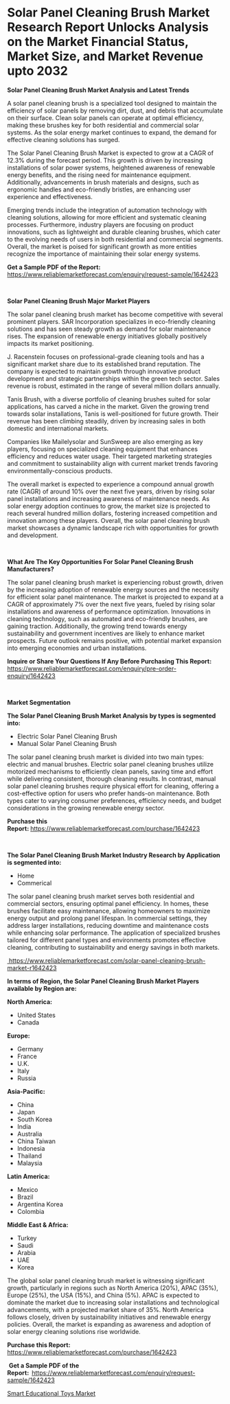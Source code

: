 <p><h1>Solar Panel Cleaning Brush Market Research Report Unlocks Analysis on the Market Financial Status, Market Size, and Market Revenue upto 2032</h1></p><p><strong>Solar Panel Cleaning Brush Market Analysis and Latest Trends</strong></p>
<p><p>A solar panel cleaning brush is a specialized tool designed to maintain the efficiency of solar panels by removing dirt, dust, and debris that accumulate on their surface. Clean solar panels can operate at optimal efficiency, making these brushes key for both residential and commercial solar systems. As the solar energy market continues to expand, the demand for effective cleaning solutions has surged.</p><p>The Solar Panel Cleaning Brush Market is expected to grow at a CAGR of 12.3% during the forecast period. This growth is driven by increasing installations of solar power systems, heightened awareness of renewable energy benefits, and the rising need for maintenance equipment. Additionally, advancements in brush materials and designs, such as ergonomic handles and eco-friendly bristles, are enhancing user experience and effectiveness.</p><p>Emerging trends include the integration of automation technology with cleaning solutions, allowing for more efficient and systematic cleaning processes. Furthermore, industry players are focusing on product innovations, such as lightweight and durable cleaning brushes, which cater to the evolving needs of users in both residential and commercial segments. Overall, the market is poised for significant growth as more entities recognize the importance of maintaining their solar energy systems.</p></p>
<p><strong>Get a Sample PDF of the Report:&nbsp;</strong> <a href="https://www.reliablemarketforecast.com/enquiry/request-sample/1642423?utm_campaign=2255&utm_medium=2&utm_source=Github&utm_content=ia&utm_term=09022025&utm_id=solar-panel-cleaning-brush">https://www.reliablemarketforecast.com/enquiry/request-sample/1642423</a></p>
<p>&nbsp;</p>
<p><strong>Solar Panel Cleaning Brush Major Market Players</strong></p>
<p><p>The solar panel cleaning brush market has become competitive with several prominent players. SAR Incorporation specializes in eco-friendly cleaning solutions and has seen steady growth as demand for solar maintenance rises. The expansion of renewable energy initiatives globally positively impacts its market positioning.</p><p>J. Racenstein focuses on professional-grade cleaning tools and has a significant market share due to its established brand reputation. The company is expected to maintain growth through innovative product development and strategic partnerships within the green tech sector. Sales revenue is robust, estimated in the range of several million dollars annually.</p><p>Tanis Brush, with a diverse portfolio of cleaning brushes suited for solar applications, has carved a niche in the market. Given the growing trend towards solar installations, Tanis is well-positioned for future growth. Their revenue has been climbing steadily, driven by increasing sales in both domestic and international markets.</p><p>Companies like Mailelysolar and SunSweep are also emerging as key players, focusing on specialized cleaning equipment that enhances efficiency and reduces water usage. Their targeted marketing strategies and commitment to sustainability align with current market trends favoring environmentally-conscious products.</p><p>The overall market is expected to experience a compound annual growth rate (CAGR) of around 10% over the next five years, driven by rising solar panel installations and increasing awareness of maintenance needs. As solar energy adoption continues to grow, the market size is projected to reach several hundred million dollars, fostering increased competition and innovation among these players. Overall, the solar panel cleaning brush market showcases a dynamic landscape rich with opportunities for growth and development.</p></p>
<p>&nbsp;</p>
<p><strong>What Are The Key Opportunities For Solar Panel Cleaning Brush Manufacturers?</strong></p>
<p><p>The solar panel cleaning brush market is experiencing robust growth, driven by the increasing adoption of renewable energy sources and the necessity for efficient solar panel maintenance. The market is projected to expand at a CAGR of approximately 7% over the next five years, fueled by rising solar installations and awareness of performance optimization. Innovations in cleaning technology, such as automated and eco-friendly brushes, are gaining traction. Additionally, the growing trend towards energy sustainability and government incentives are likely to enhance market prospects. Future outlook remains positive, with potential market expansion into emerging economies and urban installations.</p></p>
<p><strong>Inquire or Share Your Questions If Any Before Purchasing This Report:</strong> <a href="https://www.reliablemarketforecast.com/enquiry/pre-order-enquiry/1642423?utm_campaign=2255&utm_medium=2&utm_source=Github&utm_content=ia&utm_term=09022025&utm_id=solar-panel-cleaning-brush">https://www.reliablemarketforecast.com/enquiry/pre-order-enquiry/1642423</a></p>
<p>&nbsp;</p>
<p><strong>Market Segmentation</strong></p>
<p><strong>The Solar Panel Cleaning Brush Market Analysis by types is segmented into:</strong></p>
<p><ul><li>Electric Solar Panel Cleaning Brush</li><li>Manual Solar Panel Cleaning Brush</li></ul></p>
<p><p>The solar panel cleaning brush market is divided into two main types: electric and manual brushes. Electric solar panel cleaning brushes utilize motorized mechanisms to efficiently clean panels, saving time and effort while delivering consistent, thorough cleaning results. In contrast, manual solar panel cleaning brushes require physical effort for cleaning, offering a cost-effective option for users who prefer hands-on maintenance. Both types cater to varying consumer preferences, efficiency needs, and budget considerations in the growing renewable energy sector.</p></p>
<p><strong>Purchase this Report:&nbsp;</strong><a href="https://www.reliablemarketforecast.com/purchase/1642423?utm_campaign=2255&utm_medium=2&utm_source=Github&utm_content=ia&utm_term=09022025&utm_id=solar-panel-cleaning-brush">https://www.reliablemarketforecast.com/purchase/1642423</a></p>
<p>&nbsp;</p>
<p><strong>The Solar Panel Cleaning Brush Market Industry Research by Application is segmented into:</strong></p>
<p><ul><li>Home</li><li>Commerical</li></ul></p>
<p><p>The solar panel cleaning brush market serves both residential and commercial sectors, ensuring optimal panel efficiency. In homes, these brushes facilitate easy maintenance, allowing homeowners to maximize energy output and prolong panel lifespan. In commercial settings, they address larger installations, reducing downtime and maintenance costs while enhancing solar performance. The application of specialized brushes tailored for different panel types and environments promotes effective cleaning, contributing to sustainability and energy savings in both markets.</p></p>
<p><a href="https://www.reliablemarketforecast.com/solar-panel-cleaning-brush-market-r1642423?utm_campaign=2255&utm_medium=2&utm_source=Github&utm_content=ia&utm_term=09022025&utm_id=solar-panel-cleaning-brush">&nbsp;https://www.reliablemarketforecast.com/solar-panel-cleaning-brush-market-r1642423</a></p>
<p><strong>In terms of Region, the Solar Panel Cleaning Brush Market Players available by Region are:</strong></p>
<p>
    <p> <strong> North America: </strong>
        <ul>
            <li>United States</li>
            <li>Canada</li>
        </ul>
        </p> 
    <p> <strong> Europe: </strong>
        <ul>
            <li>Germany</li>
            <li>France</li>
            <li>U.K.</li>
            <li>Italy</li>
            <li>Russia</li>
        </ul>
        </p> 
    <p> <strong> Asia-Pacific: </strong>
        <ul>
            <li>China</li>
            <li>Japan</li>
            <li>South Korea</li>
            <li>India</li>
            <li>Australia</li>
            <li>China Taiwan</li>
            <li>Indonesia</li>
            <li>Thailand</li>
            <li>Malaysia</li>
        </ul>
        </p> 
    <p> <strong> Latin America: </strong>
        <ul>
            <li>Mexico</li>
            <li>Brazil</li>
            <li>Argentina Korea</li>
            <li>Colombia</li>
        </ul>
        </p> 
    <p> <strong> Middle East & Africa: </strong>
        <ul>
            <li>Turkey</li>
            <li>Saudi</li>
            <li>Arabia</li>
            <li>UAE</li>
            <li>Korea</li>
        </ul>
    </p>
    </p>
<p><p>The global solar panel cleaning brush market is witnessing significant growth, particularly in regions such as North America (20%), APAC (35%), Europe (25%), the USA (15%), and China (5%). APAC is expected to dominate the market due to increasing solar installations and technological advancements, with a projected market share of 35%. North America follows closely, driven by sustainability initiatives and renewable energy policies. Overall, the market is expanding as awareness and adoption of solar energy cleaning solutions rise worldwide.</p></p>
<p><strong>Purchase this Report: </strong><a href="https://www.reliablemarketforecast.com/purchase/1642423?utm_campaign=2255&utm_medium=2&utm_source=Github&utm_content=ia&utm_term=09022025&utm_id=solar-panel-cleaning-brush">https://www.reliablemarketforecast.com/purchase/1642423</a></p>
<p>&nbsp;<strong>Get a Sample PDF of the Report:&nbsp;&nbsp;</strong><a href="https://www.reliablemarketforecast.com/enquiry/request-sample/1642423?utm_campaign=2255&utm_medium=2&utm_source=Github&utm_content=ia&utm_term=09022025&utm_id=solar-panel-cleaning-brush">https://www.reliablemarketforecast.com/enquiry/request-sample/1642423</a></p>
<p><strong></strong></p>
<p><p><a href="https://github.com/sholympia197070/Market-Research-Report-List-1/blob/main/smart-educational-toys-market.md?utm_campaign=2255&utm_medium=2&utm_source=Github&utm_content=ia&utm_term=09022025&utm_id=solar-panel-cleaning-brush">Smart Educational Toys Market</a></p></p>